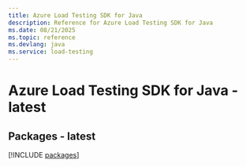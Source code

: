 ```yaml
---
title: Azure Load Testing SDK for Java
description: Reference for Azure Load Testing SDK for Java
ms.date: 08/21/2025
ms.topic: reference
ms.devlang: java
ms.service: load-testing
---
```

# Azure Load Testing SDK for Java - latest
## Packages - latest
[!INCLUDE [packages](load-testing-index.md)]